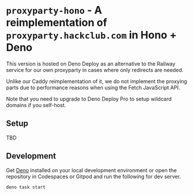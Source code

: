 # `proxyparty-hono` - A reimplementation of `proxyparty.hackclub.com` in Hono + Deno

This version is hosted on Deno Deploy as an alternative to the Railway service for our own proxyparty in cases where only redirects are needed.

Unlike our Caddy reimplementation of it, we do not implement the proxying parts
due to performance reasons when using the Fetch JavaScript API.

Note that you need to upgrade to Deno Deploy Pro to setup wildcard domains if you self-host.

## Setup

TBD

## Development

Get [Deno](https://docs.deno.com/runtime/manual/#install-deno) installed on your
local development environment or open the repository in Codespaces or Gitpod
and run the following for dev server.

```bash
deno task start
```